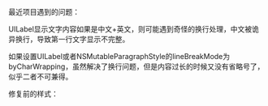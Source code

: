 最近项目遇到的问题：

UILabel显示文字内容如果是中文+英文，则可能遇到奇怪的换行处理，中文被诡异换行，导致第一行文字显示不完整。

如果设置UILabel或者NSMutableParagraphStyle的lineBreakMode为byCharWrapping，虽然解决了换行问题，但是内容过长的时候又没有省略号了，似乎二者不可兼得。

修复前的样式：
